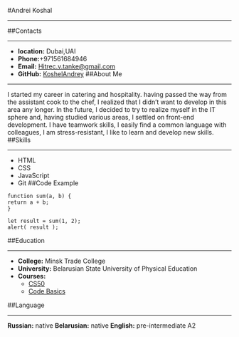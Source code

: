 #Andrei Koshal
****
##Contacts
****
- **location:** Dubai,UAI
- **Phone:**+971561684946
- **Email:** Hitrec.v.tanke@gmail.com
- **GitHub:** [KoshelAndrey](https://github.com/KoshelAndrey)
##About Me
****
I started my career in catering and hospitality. having passed the way from the assistant cook to the chef, I realized that I didn’t want to develop in this area any longer. 
In the future, I decided to try to realize myself in the IT sphere and, having studied various areas, I settled on front-end development.
I have teamwork skills, I easily find a common language with colleagues, I am stress-resistant, I like to learn and develop new skills.
##Skills
  ****
  - HTML
  - CSS
  - JavaScript
  - Git
##Code Example
  ```
  function sum(a, b) {
  return a + b;
 }

let result = sum(1, 2);
alert( result );
```

##Education
****
- **College:** Minsk Trade College
- **University:** Belarusian State University of Physical Education
- **Courses:**
    + [CS50](https://www.youtube.com/watch?v=Sy_wba7l1UU&list=PLawfWYMUziZqyUL5QDLVbe3j5BKWj42E5)
    + [Code Basics](https://code-basics.com/ru)

##Language
****
**Russian:** native
**Belarusian:** native
**English:** pre-intermediate A2

